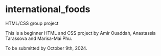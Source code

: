 # international_foods
HTML/CSS group project

This is a beginner HTML and CSS project by Amir Ouaddah, Anastassia Tarassova and Marisa-Mai Phu. 

To be submitted by October 9th, 2024. 

